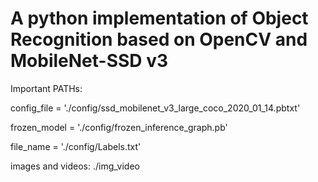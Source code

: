 # A python implementation of Object Recognition based on OpenCV and MobileNet-SSD v3
Important PATHs:

config_file = './config/ssd_mobilenet_v3_large_coco_2020_01_14.pbtxt'

frozen_model = './config/frozen_inference_graph.pb'

file_name = './config/Labels.txt'

images and videos: ./img_video
